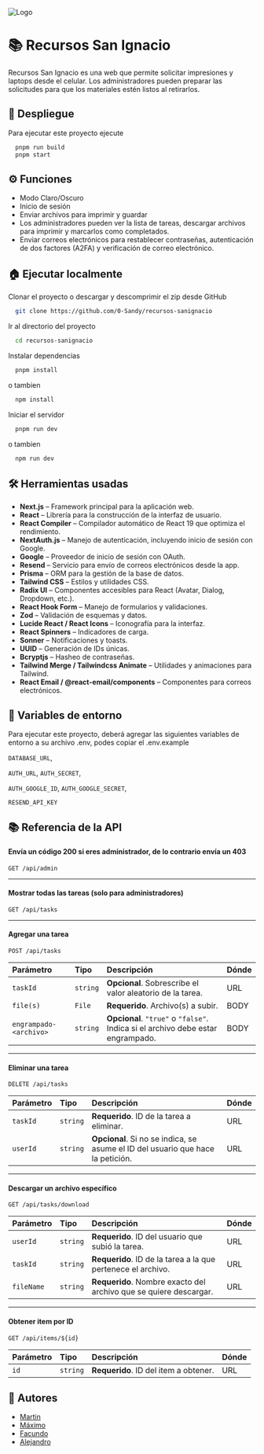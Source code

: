 ![Logo](https://dev-to-uploads.s3.amazonaws.com/uploads/articles/th5xamgrr6se0x5ro4g6.png)

# 📚 Recursos San Ignacio

Recursos San Ignacio es una web que permite solicitar impresiones y laptops desde el celular. Los administradores pueden preparar las solicitudes para que los materiales estén listos al retirarlos.

## 🚀 Despliegue

Para ejecutar este proyecto ejecute

```bash
  pnpm run build
  pnpm start
```

## ⚙️ Funciones

- Modo Claro/Oscuro
- Inicio de sesión
- Enviar archivos para imprimir y guardar
- Los administradores pueden ver la lista de tareas, descargar archivos para imprimir y marcarlos como completados.
- Enviar correos electrónicos para restablecer contraseñas, autenticación de dos factores (A2FA) y verificación de correo electrónico.

## 🏠 Ejecutar localmente

Clonar el proyecto o descargar y descomprimir el zip desde GitHub

```bash
  git clone https://github.com/0-Sandy/recursos-sanignacio
```

Ir al directorio del proyecto

```bash
  cd recursos-sanignacio
```

Instalar dependencias

```bash
  pnpm install
```
o tambien
```bash
  npm install
```

Iniciar el servidor

```bash
  pnpm run dev
```
o tambien
```bash
  npm run dev
```

## 🛠️ Herramientas usadas

- **Next.js** – Framework principal para la aplicación web.
- **React** – Librería para la construcción de la interfaz de usuario.
- **React Compiler** – Compilador automático de React 19 que optimiza el rendimiento.
- **NextAuth.js** – Manejo de autenticación, incluyendo inicio de sesión con Google.
- **Google** – Proveedor de inicio de sesión con OAuth.
- **Resend** – Servicio para envío de correos electrónicos desde la app.
- **Prisma** – ORM para la gestión de la base de datos.
- **Tailwind CSS** – Estilos y utilidades CSS.
- **Radix UI** – Componentes accesibles para React (Avatar, Dialog, Dropdown, etc.).
- **React Hook Form** – Manejo de formularios y validaciones.
- **Zod** – Validación de esquemas y datos.
- **Lucide React / React Icons** – Iconografía para la interfaz.
- **React Spinners** – Indicadores de carga.
- **Sonner** – Notificaciones y toasts.
- **UUID** – Generación de IDs únicas.
- **Bcryptjs** – Hasheo de contraseñas.
- **Tailwind Merge / Tailwindcss Animate** – Utilidades y animaciones para Tailwind.
- **React Email / @react-email/components** – Componentes para correos electrónicos.

## 🔑 Variables de entorno

Para ejecutar este proyecto, deberá agregar las siguientes variables de entorno a su archivo .env, podes copiar el .env.example

`DATABASE_URL`,

`AUTH_URL`, `AUTH_SECRET`,

`AUTH_GOOGLE_ID`, `AUTH_GOOGLE_SECRET`,

`RESEND_API_KEY`

## 📚 Referencia de la API

#### Envía un código 200 si eres administrador, de lo contrario envía un 403

```http
GET /api/admin
```

---

#### Mostrar todas las tareas (solo para administradores)

```http
GET /api/tasks
```

---

#### Agregar una tarea

```http
POST /api/tasks
```

| Parámetro              | Tipo     | Descripción                                                                     | Dónde |
| :--------------------- | :------- | :------------------------------------------------------------------------------ | :---- |
| `taskId`               | `string` | **Opcional**. Sobrescribe el valor aleatorio de la tarea.                       | URL   |
| `file(s)`              | `File`   | **Requerido**. Archivo(s) a subir.                                              | BODY  |
| `engrampado-<archivo>` | `string` | **Opcional**. `"true"` o `"false"`. Indica si el archivo debe estar engrampado. | BODY  |

---

#### Eliminar una tarea

```http
DELETE /api/tasks
```

| Parámetro | Tipo     | Descripción                                                                     | Dónde |
| :-------- | :------- | :------------------------------------------------------------------------------ | :---- |
| `taskId`  | `string` | **Requerido**. ID de la tarea a eliminar.                                       | URL   |
| `userId`  | `string` | **Opcional**. Si no se indica, se asume el ID del usuario que hace la petición. | URL   |

---

#### Descargar un archivo específico

```http
GET /api/tasks/download
```

| Parámetro  | Tipo     | Descripción                                                       | Dónde |
| :--------- | :------- | :---------------------------------------------------------------- | :---- |
| `userId`   | `string` | **Requerido**. ID del usuario que subió la tarea.                 | URL   |
| `taskId`   | `string` | **Requerido**. ID de la tarea a la que pertenece el archivo.      | URL   |
| `fileName` | `string` | **Requerido**. Nombre exacto del archivo que se quiere descargar. | URL   |

---

#### Obtener item por ID

```http
GET /api/items/${id}
```

| Parámetro | Tipo     | Descripción                           | Dónde |
| :-------- | :------- | :------------------------------------ | :---- |
| `id`      | `string` | **Requerido**. ID del item a obtener. | URL   |

## 👥 Autores

- [Martin](https://github.com/0-Sandy)
- [Máximo](#)
- [Facundo](https://github.com/facuandy)
- [Alejandro](#)
